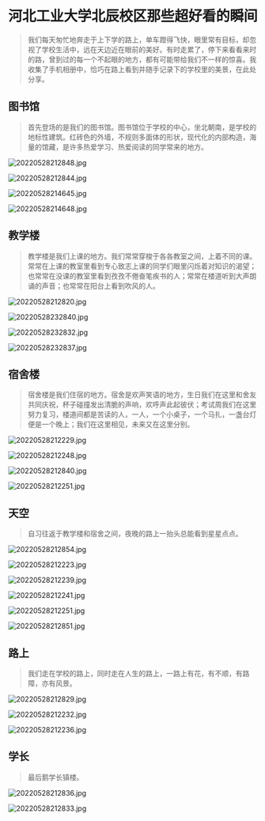 # 河北工业大学北辰校区那些超好看的瞬间
> 我们每天匆忙地奔走于上下学的路上，单车蹬得飞快，眼里常有目标，却忽视了学校生活中，远在天边近在眼前的美好。有时走累了，停下来看看来时的路，曾到过的每一个不起眼的地方，都有可能带给我们不一样的惊喜。我收集了手机相册中，恰巧在路上看到并随手记录下的学校里的美景，在此处分享。

## 图书馆
> 首先登场的是我们的图书馆。图书馆位于学校的中心，坐北朝南，是学校的地标性建筑。红砖色的外墙，不规则多面体的形状，现代化的内部构造，海量的馆藏，是许多热爱学习、热爱阅读的同学常来的地方。

![20220528212848.jpg](../picture/liangkey/20220528212848.jpg)

![20220528212844.jpg](../picture/liangkey/20220528212844.jpg)

![20220528214645.jpg](../picture/liangkey/20220528214645.jpg)

![20220528214648.jpg](../picture/liangkey/20220528214648.jpg)
## 教学楼
> 教学楼是我们上课的地方。我们常常穿梭于各各教室之间，上着不同的课。常常在上课的教室里看到专心致志上课的同学们眼里闪烁着对知识的渴望；也常常在没课的教室里看到孜孜不倦奋笔疾书的人；常常在楼道听到大声朗诵的声音；也常常在阳台上看到吹风的人。

![20220528212820.jpg](../picture/liangkey/20220528212820.jpg)

![20220528232840.jpg](../picture/liangkey/20220528232840.jpg)

![20220528232832.jpg](../picture/liangkey/20220528232832.jpg)

![20220528232837.jpg](../picture/liangkey/20220528232837.jpg)
## 宿舍楼
> 宿舍楼是我们住宿的地方。宿舍是欢声笑语的地方，生日我们在这里和舍友共同庆祝，杯子碰撞发出清脆的声响，欢呼声此起彼伏；考试周我们在这里努力复习，楼道间都是苦读的人，一人，一个小桌子，一个马扎，一盏台灯便是一个晚上；我们在这里相见，未来又在这里分别。

![20220528212229.jpg](../picture/liangkey/20220528212229.jpg)

![20220528212248.jpg](../picture/liangkey/20220528212248.jpg)

![20220528212840.jpg](../picture/liangkey/20220528212840.jpg)

![20220528212251.jpg](../picture/liangkey/20220528212251.jpg)
## 天空
> 自习往返于教学楼和宿舍之间，夜晚的路上一抬头总能看到星星点点。

![20220528212854.jpg](../picture/liangkey/20220528212854.jpg)

![20220528212223.jpg](../picture/liangkey/20220528212223.jpg)

![20220528212239.jpg](../picture/liangkey/20220528212239.jpg)

![20220528212241.jpg](../picture/liangkey/20220528212241.jpg)

![20220528212251.jpg](../picture/liangkey/20220528212251.jpg)

![20220528212851.jpg](../picture/liangkey/20220528212851.jpg)
## 路上
> 我们走在学校的路上，同时走在人生的路上，一路上有花，有不顺，有路障，亦有风景。

![20220528212829.jpg](../picture/liangkey/20220528212829.jpg)

![20220528212232.jpg](../picture/liangkey/20220528212232.jpg)

![20220528212236.jpg](../picture/liangkey/20220528212236.jpg)
## 学长
> 最后鹅学长镇楼。

![20220528212836.jpg](../picture/liangkey/20220528212836.jpg)

![20220528212833.jpg](../picture/liangkey/20220528212833.jpg)
